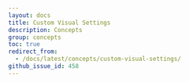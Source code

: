 ```yaml
---
layout: docs
title: Custom Visual Settings
description: Concepts
group: concepts
toc: true
redirect_from:
  - /docs/latest/concepts/custom-visual-settings/
github_issue_id: 458
---
```

